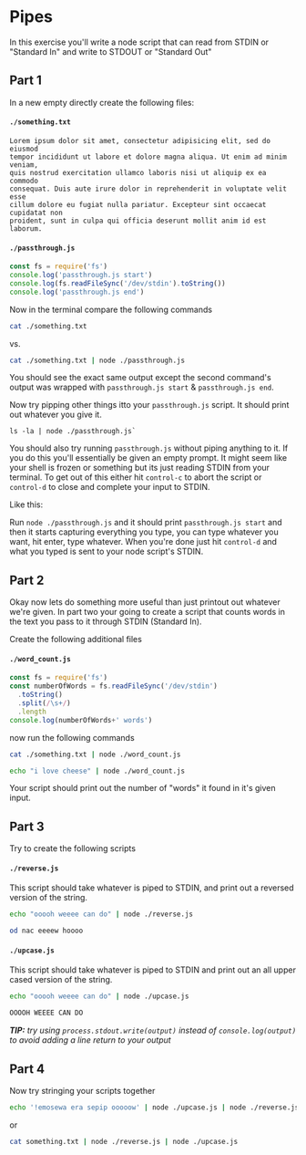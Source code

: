 # Pipes

In this exercise you'll write a node script that can read from
STDIN or "Standard In" and write to STDOUT or "Standard Out"


## Part 1

In a new empty directly create the following files:

#### `./something.txt`

```
Lorem ipsum dolor sit amet, consectetur adipisicing elit, sed do eiusmod
tempor incididunt ut labore et dolore magna aliqua. Ut enim ad minim veniam,
quis nostrud exercitation ullamco laboris nisi ut aliquip ex ea commodo
consequat. Duis aute irure dolor in reprehenderit in voluptate velit esse
cillum dolore eu fugiat nulla pariatur. Excepteur sint occaecat cupidatat non
proident, sunt in culpa qui officia deserunt mollit anim id est laborum.
```

#### `./passthrough.js`

```js
const fs = require('fs')
console.log('passthrough.js start')
console.log(fs.readFileSync('/dev/stdin').toString())
console.log('passthrough.js end')
```


Now in the terminal compare the following commands

```sh
cat ./something.txt
```

vs.

```sh
cat ./something.txt | node ./passthrough.js
```

You should see the exact same output except the second command's output was
wrapped with `passthrough.js start` & `passthrough.js end`.


Now try pipping other things itto your `passthrough.js` script. It
should print out whatever you give it.

```
ls -la | node ./passthrough.js`
```


You should also try running `passthrough.js` without piping anything to it. If
you do this you'll essentially be given an empty prompt. It might seem like
your shell is frozen or something but its just reading STDIN from your terminal.
To get out of this either hit `control-c` to abort the script or `control-d` to
close and complete your input to STDIN.

Like this:

Run `node ./passthrough.js` and it should print `passthrough.js start` and then
it starts capturing everything you type, you can type whatever you want, hit
enter, type whatever. When you're done just hit `control-d` and what you typed
is sent to your node script's STDIN.

## Part 2

Okay now lets do something more useful than just printout out whatever we're
given. In part two your going to create a script that counts words in the text
you pass to it through STDIN (Standard In).

Create the following additional files

#### `./word_count.js`

```js
const fs = require('fs')
const numberOfWords = fs.readFileSync('/dev/stdin')
  .toString()
  .split(/\s+/)
  .length
console.log(numberOfWords+' words')
```


now run the following commands

```sh
cat ./something.txt | node ./word_count.js
```

```sh
echo "i love cheese" | node ./word_count.js
```

Your script should print out the number of "words" it found in it's given input.

## Part 3

Try to create the following scripts

#### `./reverse.js`

This script should take whatever is piped to STDIN, and print out a reversed
version of the string.

```sh
echo "ooooh weeee can do" | node ./reverse.js

od nac eeeew hoooo
```

#### `./upcase.js`

This script should take whatever is piped to STDIN and print out an all upper
cased version of the string.

```sh
echo "ooooh weeee can do" | node ./upcase.js

OOOOH WEEEE CAN DO
```

___TIP:__ try using `process.stdout.write(output)` instead of `console.log(output)`
to avoid adding a line return to your output_

## Part 4

Now try stringing your scripts together


```sh
echo '!emosewa era sepip ooooow' | node ./upcase.js | node ./reverse.js
```

or

```sh
cat something.txt | node ./reverse.js | node ./upcase.js
```
